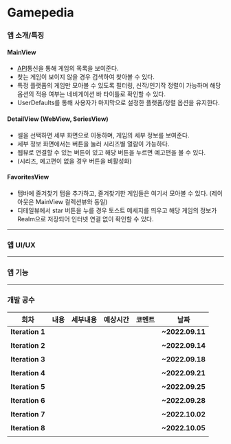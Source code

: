 # Gamepedia  

### 앱 소개/특징
#### MainView
* [API](https://rawg.io/apidocs)통신을 통해 게임의 목록을 보여준다.
* 찾는 게임이 보이지 않을 경우 검색하여 찾아볼 수 있다.
* 특정 플랫폼의 게임만 모아볼 수 있도록 필터링, 신작/인기작 정렬이 가능하며 해당 옵션의 적용 여부는 네비게이션 바 타이틀로 확인할 수 있다.
* UserDefaults를 통해 사용자가 마지막으로 설정한 플랫폼/정렬 옵션을 유지한다.
#### DetailView (WebView, SeriesView)
* 셀을 선택하면 세부 화면으로 이동하며, 게임의 세부 정보를 보여준다.
* 세부 정보 화면에서는 버튼을 눌러 시리즈별 열람이 가능하다.
* 웹뷰로 연결할 수 있는 버튼이 있고 해당 버튼을 누르면 예고편을 볼 수 있다.
* (시리즈, 예고편이 없을 경우 버튼을 비활성화)
#### FavoritesView
* 탭바에 즐겨찾기 탭을 추가하고, 즐겨찾기한 게임들은 여기서 모아볼 수 있다. (레이아웃은 MainView 컬렉션뷰와 동일)
* 디테일뷰에서 star 버튼을 누를 경우 토스트 메세지를 띄우고 해당 게임의 정보가 Realm으로 저장되어 인터넷 연결 없이 확인할 수 있다.
-------------
### 앱 UI/UX
-------------
### 앱 기능
-------------

### 개발 공수
| 회차 | 내용 | 세부내용 | 예상시간 | 코멘트 | 날짜 |
| --- | --- | --- | --- | --- | --- |
| **Iteration 1** |  |  |  |  | **~2022.09.11** |
|  |  |  |  |  |  |
| **Iteration 2** |  |  |  |  | **~2022.09.14** |
|  |  |  |  |  |  |
| **Iteration 3** |  |  |  |  | **~2022.09.18** |
|  |  |  |  |  |  |
| **Iteration 4** |  |  |  |  | **~2022.09.21** |
|  |  |  |  |  |  |
| **Iteration 5** |  |  |  |  | **~2022.09.25** |
|  |  |  |  |  |  |
| **Iteration 6** |  |  |  |  | **~2022.09.28** |
|  |  |  |  |  |  |
| **Iteration 7** |  |  |  |  | **~2022.10.02** |
|  |  |  |  |  |  |
| **Iteration 8** |  |  |  |  | **~2022.10.05** |
|  |  |  |  |  |  |
